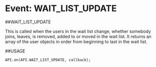 Event: WAIT_LIST_UPDATE
====

##WAIT_LIST_UPDATE

This is called when the users in the wait list change, whether somebody joins, leaves, is removed, added to or moved in the wait list. It returns an array of the user objects in order from beginning to last in the wait list.

##USAGE

```
API.on(API.WAIT_LIST_UPDATE, callback);
```

